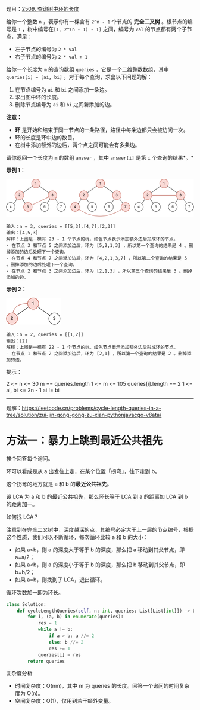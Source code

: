 题目：[2509. 查询树中环的长度](https://leetcode.cn/problems/cycle-length-queries-in-a-tree/)

给你一个整数 `n` ，表示你有一棵含有 `2^n - 1` 个节点的 **完全二叉树** 。根节点的编号是 `1` ，树中编号在`[1, 2^(n - 1) - 1]` 之间，编号为 `val` 的节点都有两个子节点，满足：

- 左子节点的编号为 `2 * val`
- 右子节点的编号为 `2 * val + 1`

给你一个长度为 `m` 的查询数组 `queries` ，它是一个二维整数数组，其中 `queries[i] = [ai, bi]` 。对于每个查询，求出以下问题的解：

1. 在节点编号为 `ai` 和 `bi` 之间添加一条边。
2. 求出图中环的长度。
3. 删除节点编号为 `ai` 和 `bi` 之间新添加的边。

**注意：**

- **环** 是开始和结束于同一节点的一条路径，路径中每条边都只会被访问一次。
- 环的长度是环中边的数目。
- 在树中添加额外的边后，两个点之间可能会有多条边。

请你返回一个长度为 `m` 的数组 `answer` ，其中 `answer[i]` 是第 `i` 个查询的结果*。*

**示例 1：**

![img](../../img/bexample1.png)

```
输入：n = 3, queries = [[5,3],[4,7],[2,3]]
输出：[4,5,3]
解释：上图是一棵有 23 - 1 个节点的树。红色节点表示添加额外边后形成环的节点。
- 在节点 3 和节点 5 之间添加边后，环为 [5,2,1,3] ，所以第一个查询的结果是 4 。删掉添加的边后处理下一个查询。
- 在节点 4 和节点 7 之间添加边后，环为 [4,2,1,3,7] ，所以第二个查询的结果是 5 。删掉添加的边后处理下一个查询。
- 在节点 2 和节点 3 之间添加边后，环为 [2,1,3] ，所以第三个查询的结果是 3 。删掉添加的边。
```

**示例 2：**

![img](../../img/aexample2.png)

```
输入：n = 2, queries = [[1,2]]
输出：[2]
解释：上图是一棵有 22 - 1 个节点的树。红色节点表示添加额外边后形成环的节点。
- 在节点 1 和节点 2 之间添加边后，环为 [2,1] ，所以第一个查询的结果是 2 。删掉添加的边。
```

提示：

2 <= n <= 30
m == queries.length
1 <= m <= 105
queries[i].length == 2
1 <= ai, bi <= 2n - 1
ai != bi

---

题解：https://leetcode.cn/problems/cycle-length-queries-in-a-tree/solution/zui-jin-gong-gong-zu-xian-pythonjavacgo-v8ata/

# 方法一：暴力上跳到最近公共祖先

挨个回答每个询问。

环可以看成是从 a 出发往上走，在某个位置「拐弯」，往下走到 b。

这个拐弯的地方就是 a 和 b 的**最近公共祖先**。

设 LCA 为 a 和 b 的最近公共祖先，那么环长等于 LCA 到 a 的距离加 LCA 到 b 的距离加一。

如何找 LCA？

注意到在完全二叉树中，深度越深的点，其编号必定大于上一层的节点编号，根据这个性质，我们可以不断循环，每次循环比较 a 和 b 的大小：

- 如果 a>b，则 a 的深度大于等于 b 的深度，那么把 a 移动到其父节点，即 a=a/2；
- 如果 a<b，则 a 的深度小于等于 b 的深度，那么把 b 移动到其父节点，即 b=b/2；
- 如果 a=b，则找到了 LCA，退出循环。

循环次数加一即为环长。

```python
class Solution:
    def cycleLengthQueries(self, n: int, queries: List[List[int]]) -> List[int]:
        for i, (a, b) in enumerate(queries):
            res = 1
            while a != b:
                if a > b: a //= 2
                else: b //= 2
                res += 1
            queries[i] = res
        return queries
```

复杂度分析

- 时间复杂度：O(nm)，其中 m 为 queries 的长度。回答一个询问的时间复杂度为 O(n)。
- 空间复杂度：O(1)，仅用到若干额外变量。

